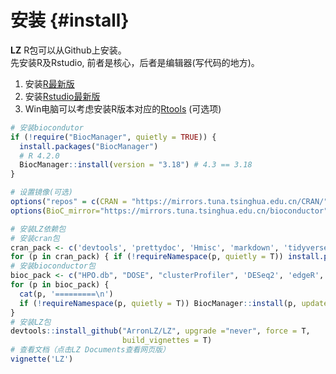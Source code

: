 # 安装 {#install}

**LZ** R包可以从Github上安装。<br>
先安装R及Rstudio, 前者是核心，后者是编辑器(写代码的地方)。<br>
1. 安装[R最新版](https://www.r-project.org/)<br>
2. 安装[Rstudio最新版](https://posit.co/download/rstudio-desktop/)<br>
3. Win电脑可以考虑安装R版本对应的[Rtools](https://cran.r-project.org/bin/windows/Rtools/) (可选项)

```r
# 安装biocondutor
if (!require("BiocManager", quietly = TRUE)) {
  install.packages("BiocManager")
  # R 4.2.0
  BiocManager::install(version = "3.18") # 4.3 == 3.18
}

# 设置镜像(可选)
options("repos" = c(CRAN = "https://mirrors.tuna.tsinghua.edu.cn/CRAN/")) 
options(BioC_mirror="https://mirrors.tuna.tsinghua.edu.cn/bioconductor")

# 安装LZ依赖包
# 安装cran包
cran_pack <- c('devtools', 'prettydoc', 'Hmisc', 'markdown', 'tidyverse')
for (p in cran_pack) { if (!requireNamespace(p, quietly = T)) install.packages(p) }
# 安装bioconductor包
bioc_pack <- c("HPO.db", "DOSE", "clusterProfiler", 'DESeq2', 'edgeR', 'limma')
for (p in bioc_pack) { 
  cat(p, '=========\n') 
  if (!requireNamespace(p, quietly = T)) BiocManager::install(p, update = F, ask =F) 
}
# 安装LZ包
devtools::install_github("ArronLZ/LZ", upgrade ="never", force = T, 
                         build_vignettes = T)
# 查看文档（点击LZ Documents查看网页版）
vignette('LZ')
```
